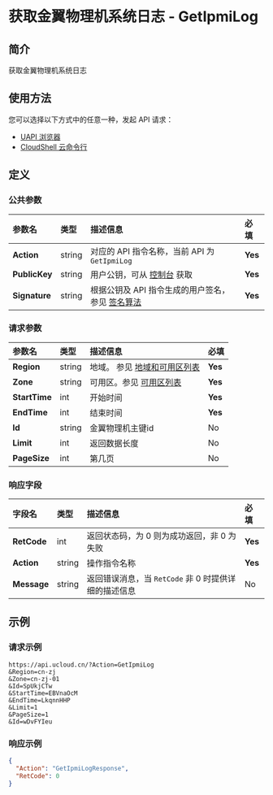 # 获取金翼物理机系统日志 - GetIpmiLog

## 简介

获取金翼物理机系统日志






## 使用方法

您可以选择以下方式中的任意一种，发起 API 请求：
- [UAPI 浏览器](https://console.ucloud.cn/uapi/detail?id=GetIpmiLog)
- [CloudShell 云命令行](https://shell.ucloud.cn/)


## 定义

### 公共参数

| 参数名 | 类型 | 描述信息 | 必填 |
|:---|:---|:---|:---|
| **Action**     | string  | 对应的 API 指令名称，当前 API 为 `GetIpmiLog`                        | **Yes** |
| **PublicKey**  | string  | 用户公钥，可从 [控制台](https://console.ucloud.cn/uapi/apikey) 获取                                             | **Yes** |
| **Signature**  | string  | 根据公钥及 API 指令生成的用户签名，参见 [签名算法](api/summary/signature.md)  | **Yes** |

### 请求参数

| 参数名 | 类型 | 描述信息 | 必填 |
|:---|:---|:---|:---|
| **Region** | string | 地域。 参见 [地域和可用区列表](api/summary/regionlist) |**Yes**|
| **Zone** | string | 可用区。参见 [可用区列表](api/summary/regionlist) |**Yes**|
| **StartTime** | int | 开始时间 |**Yes**|
| **EndTime** | int | 结束时间 |**Yes**|
| **Id** | string | 金翼物理机主键id |No|
| **Limit** | int | 返回数据长度 |No|
| **PageSize** | int | 第几页 |No|

### 响应字段

| 字段名 | 类型 | 描述信息 | 必填 |
|:---|:---|:---|:---|
| **RetCode** | int | 返回状态码，为 0 则为成功返回，非 0 为失败 |**Yes**|
| **Action** | string | 操作指令名称 |**Yes**|
| **Message** | string | 返回错误消息，当 `RetCode` 非 0 时提供详细的描述信息 |No|




## 示例

### 请求示例
    
```
https://api.ucloud.cn/?Action=GetIpmiLog
&Region=cn-zj
&Zone=cn-zj-01
&Id=SpUkjCTw
&StartTime=EBVnaOcM
&EndTime=LkqnnHHP
&Limit=1
&PageSize=1
&Id=wDvFYIeu
```

### 响应示例
    
```json
{
  "Action": "GetIpmiLogResponse",
  "RetCode": 0
}
```






